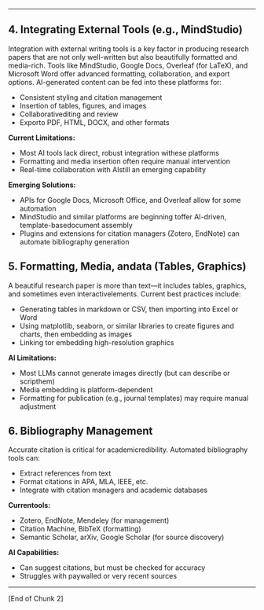 ___

## 4. Integrating External Tools (e.g., MindStudio)

Integration with external writing tools is a key factor in producing research papers that are not only well-written but also beautifully formatted and media-rich. Tools like MindStudio, Google Docs, Overleaf (for LaTeX), and Microsoft Word offer advanced formatting, collaboration, and export options. AI-generated content can be fed into these platforms for:
- Consistent styling and citation management
- Insertion of tables, figures, and images
- Collaborativediting and review
- Exporto PDF, HTML, DOCX, and other formats

**Current Limitations:**
- Most AI tools lack direct, robust integration withese platforms
- Formatting and media insertion often require manual intervention
- Real-time collaboration with AIstill an emerging capability

**Emerging Solutions:**
- APIs for Google Docs, Microsoft Office, and Overleaf allow for some automation
- MindStudio and similar platforms are beginning toffer AI-driven, template-basedocument assembly
- Plugins and extensions for citation managers (Zotero, EndNote) can automate bibliography generation

## 5. Formatting, Media, andata (Tables, Graphics)

A beautiful research paper is more than text—it includes tables, graphics, and sometimes even interactivelements. Current best practices include:
- Generating tables in markdown or CSV, then importing into Excel or Word
- Using matplotlib, seaborn, or similar libraries to create figures and charts, then embedding as images
- Linking tor embedding high-resolution graphics

**AI Limitations:**
- Most LLMs cannot generate images directly (but can describe or scripthem)
- Media embedding is platform-dependent
- Formatting for publication (e.g., journal templates) may require manual adjustment

## 6. Bibliography Management

Accurate citation is critical for academicredibility. Automated bibliography tools can:
- Extract references from text
- Format citations in APA, MLA, IEEE, etc.
- Integrate with citation managers and academic databases

**Currentools:**
- Zotero, EndNote, Mendeley (for management)
- Citation Machine, BibTeX (formatting)
- Semantic Scholar, arXiv, Google Scholar (for source discovery)

**AI Capabilities:**
- Can suggest citations, but must be checked for accuracy
- Struggles with paywalled or very recent sources

---

[End of Chunk 2]
